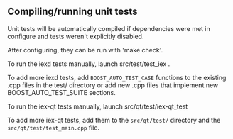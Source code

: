 Compiling/running unit tests
------------------------------------

Unit tests will be automatically compiled if dependencies were met in configure
and tests weren't explicitly disabled.

After configuring, they can be run with 'make check'.

To run the iexd tests manually, launch src/test/test_iex .

To add more iexd tests, add `BOOST_AUTO_TEST_CASE` functions to the existing
.cpp files in the test/ directory or add new .cpp files that
implement new BOOST_AUTO_TEST_SUITE sections.

To run the iex-qt tests manually, launch src/qt/test/iex-qt_test

To add more iex-qt tests, add them to the `src/qt/test/` directory and
the `src/qt/test/test_main.cpp` file.

